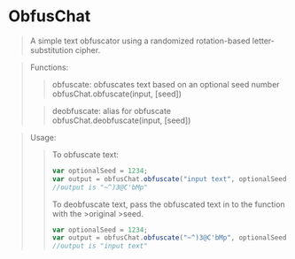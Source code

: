 # ObfusChat

> A simple text obfuscator using a randomized rotation-based letter-substitution cipher.

>Functions:
>>obfuscate: obfuscates text based on an optional seed number  
>>obfusChat.obfuscate(input, [seed])
>
>>deobfuscate: alias for obfuscate  
>>obfusChat.deobfuscate(input, [seed])

>Usage:  
>>To obfuscate text:
>>```javascript
>>var optionalSeed = 1234;
>>var output = obfusChat.obfuscate("input text", optionalSeed);
>>//output is "~^)3@C'bMp"
>>```
>>To deobfuscate text, pass the obfuscated text in to the function with the >original >seed.
>>```javascript
>>var optionalSeed = 1234;
>>var output = obfusChat.obfuscate("~^)3@C'bMp", optionalSeed);
>>//output is "input text"
>>```